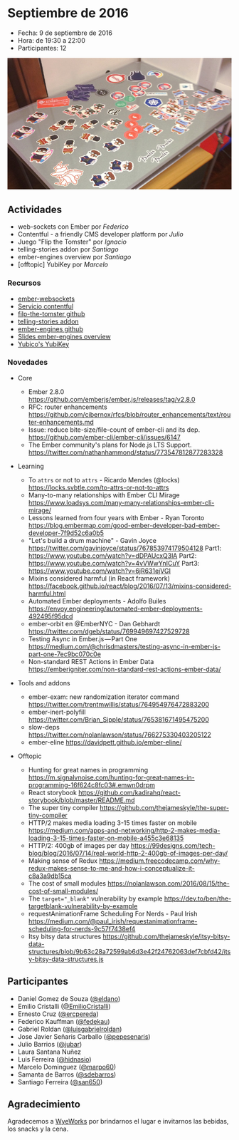 # Septiembre de 2016

* Fecha: 9 de septiembre de 2016
* Hora: de 19:30 a 22:00
* Participantes: 12

![photo](./photo.jpg)

## Actividades

* web-sockets con Ember por *Federico*
* Contentful - a friendly CMS developer platform por *Julio*
* Juego "Flip the Tomster" por *Ignacio*
* telling-stories addon por *Santiago*
* ember-engines overview  por *Santiago*
* [offtopic] YubiKey por *Marcelo*

### Recursos

* [ember-websockets](https://github.com/thoov/ember-websockets)
* [Servicio contentful](https://www.contentful.com/)
* [filp-the-tomster github](https://github.com/hidnasio/flip-the-tomster)
* [telling-stories addon](https://github.com/mvdwg/telling-stories)
* [ember-engines github](https://github.com/dgeb/ember-engines)
* [Slides ember-engines overview](https://docs.google.com/presentation/d/1hVJmURqB5bkQ44QlHCgzR6vQXeyz9tNH9k0j0iaQ17k/edit?usp=sharing)
* [Yubico's YubiKey](https://www.yubico.com/products/yubikey-hardware/)

### Novedades

* Core
  * Ember 2.8.0
    https://github.com/emberjs/ember.js/releases/tag/v2.8.0
  * RFC: router enhancements
    https://github.com/cibernox/rfcs/blob/router_enhancements/text/router-enhancements.md
  * Issue: reduce bite-size/file-count of ember-cli and its dep.
    https://github.com/ember-cli/ember-cli/issues/6147
  * The Ember community's plans for Node.js LTS Support.
    https://twitter.com/nathanhammond/status/773547812877283328

* Learning
  * To `attrs` or not to `attrs` - Ricardo Mendes (@locks)
    https://locks.svbtle.com/to-attrs-or-not-to-attrs
  * Many-to-many relationships with Ember CLI Mirage
    https://www.loadsys.com/many-many-relationships-ember-cli-mirage/
  * Lessons learned from four years with Ember - Ryan Toronto
    https://blog.embermap.com/good-ember-developer-bad-ember-developer-7f9d52c6a0b5
  * "Let's build a drum machine" - Gavin Joyce
    https://twitter.com/gavinjoyce/status/767853974179504128
    Part1: https://www.youtube.com/watch?v=dDPAUcxQ3lA
    Part2: https://www.youtube.com/watch?v=4vVWwYnICuY
    Part3: https://www.youtube.com/watch?v=6jR631ejVGI
  * Mixins considered harmful (in React framework)
    https://facebook.github.io/react/blog/2016/07/13/mixins-considered-harmful.html
  * Automated Ember deployments - Adolfo Builes
    https://envoy.engineering/automated-ember-deployments-492495f95dcd
  * ember-orbit en @EmberNYC - Dan Gebhardt
    https://twitter.com/dgeb/status/769949697427529728
  * Testing Async in Ember.js — Part One
    https://medium.com/@chrisdmasters/testing-async-in-ember-js-part-one-7ec9bc070c0e
  * Non-standard REST Actions in Ember Data
    https://emberigniter.com/non-standard-rest-actions-ember-data/

* Tools and addons
  * ember-exam: new randomization iterator command
    https://twitter.com/trentmwillis/status/764954976472883200
  * ember-inert-polyfill
    https://twitter.com/Brian_Sipple/status/765381671495475200
  * slow-deps
    https://twitter.com/nolanlawson/status/766275330403205122
  * ember-eline
    https://davidpett.github.io/ember-eline/

* Offtopic
  * Hunting for great names in programming
    https://m.signalvnoise.com/hunting-for-great-names-in-programming-16f624c8fc03#.emwn0drpm
  * React storybook
    https://github.com/kadirahq/react-storybook/blob/master/README.md
  * The super tiny compiler
    https://github.com/thejameskyle/the-super-tiny-compiler
  * HTTP/2 makes media loading 3-15 times faster on mobile
    https://medium.com/apps-and-networking/http-2-makes-media-loading-3-15-times-faster-on-mobile-a455c3e68135
  * HTTP/2: 400gb of images per day
    https://99designs.com/tech-blog/blog/2016/07/14/real-world-http-2-400gb-of-images-per-day/
  * Making sense of Redux
    https://medium.freecodecamp.com/why-redux-makes-sense-to-me-and-how-i-conceptualize-it-c8a3a9db15ca
  * The cost of small modules
    https://nolanlawson.com/2016/08/15/the-cost-of-small-modules/
  * The `target="_blank"` vulnerability by example
    https://dev.to/ben/the-targetblank-vulnerability-by-example
  * requestAnimationFrame Scheduling For Nerds - Paul Irish
    https://medium.com/@paul_irish/requestanimationframe-scheduling-for-nerds-9c57f7438ef4
  * Itsy bitsy data structures
    https://github.com/thejameskyle/itsy-bitsy-data-structures/blob/9b63c28a72599ab6d3e42f24762063def7cbfd42/itsy-bitsy-data-structures.js

## Participantes

* Daniel Gomez de Souza ([@eldano](https://github.com/eldano))
* Emilio Cristalli ([@EmilioCristalli](https://github.com/EmilioCristalli))
* Ernesto Cruz ([@ercpereda](https://github.com/ercpereda))
* Federico Kauffman ([@fedekau](https://github.com/fedekau))
* Gabriel Roldan ([@luisgabrielroldan](https://github.com/luisgabrielroldan))
* Jose Javier Señaris Carballo ([@pepesenaris](https://github.com/pepesenaris))
* Julio Barrios ([@jubar](https://github.com/jubar))
* Laura Santana Nuñez
* Luis Ferreira ([@hidnasio](https://github.com/hidnasio))
* Marcelo Dominguez ([@marpo60](https://github.com/marpo60))
* Samanta de Barros ([@sdebarros](https://github.com/sdebarros))
* Santiago Ferreira ([@san650](https://github.com/san650))

## Agradecimiento

Agradecemos a [WyeWorks](https://wyeworks.com/) por brindarnos el lugar e
invitarnos las bebidas, los snacks y la cena.
